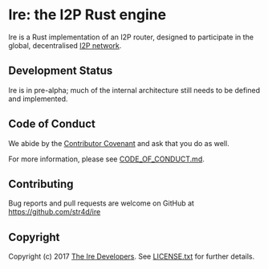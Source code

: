 # Ire: the I2P Rust engine

Ire is a Rust implementation of an I2P router, designed to participate in the
global, decentralised [I2P network].

[I2P network]: https://geti2p.net

## Development Status

Ire is in pre-alpha; much of the internal architecture still needs to be defined
and implemented.

## Code of Conduct

We abide by the [Contributor Covenant][cc] and ask that you do as well.

For more information, please see [CODE_OF_CONDUCT.md].

[cc]: https://contributor-covenant.org
[CODE_OF_CONDUCT.md]: https://github.com/str4d/ire/blob/master/CODE_OF_CONDUCT.md

## Contributing

Bug reports and pull requests are welcome on GitHub at https://github.com/str4d/ire

## Copyright

Copyright (c) 2017 [The Ire Developers][AUTHORS].
See [LICENSE.txt] for further details.

[AUTHORS]: https://github.com/str4d/ire/blob/master/AUTHORS.md
[LICENSE.txt]: https://github.com/str4d/ire/blob/master/LICENSE.txt
